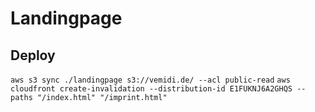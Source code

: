 # Landingpage

## Deploy

`aws s3 sync ./landingpage s3://vemidi.de/ --acl public-read`
`aws cloudfront create-invalidation --distribution-id E1FUKNJ6A2GHQS --paths "/index.html" "/imprint.html"`

